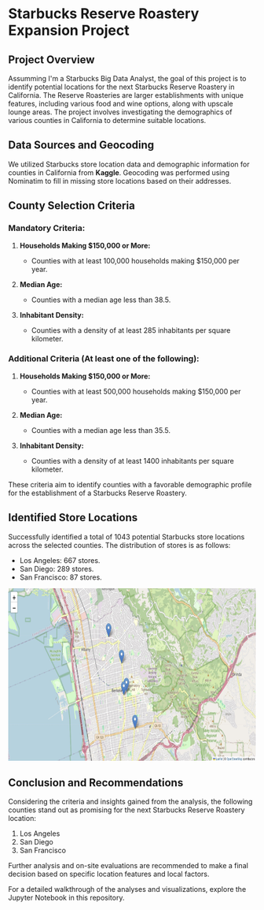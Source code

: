 # Starbucks Reserve Roastery Expansion Project

## Project Overview

Assumming I'm a Starbucks Big Data Analyst, the goal of this project is to identify potential locations for the next Starbucks Reserve Roastery in California. The Reserve Roasteries are larger establishments with unique features, including various food and wine options, along with upscale lounge areas. The project involves investigating the demographics of various counties in California to determine suitable locations.

## Data Sources and Geocoding

We utilized Starbucks store location data and demographic information for counties in California from **Kaggle**. Geocoding was performed using Nominatim to fill in missing store locations based on their addresses.

## County Selection Criteria

### Mandatory Criteria:
1. **Households Making $150,000 or More:**
   - Counties with at least 100,000 households making $150,000 per year.

2. **Median Age:**
   - Counties with a median age less than 38.5.

3. **Inhabitant Density:**
   - Counties with a density of at least 285 inhabitants per square kilometer.

### Additional Criteria (At least one of the following):
1. **Households Making $150,000 or More:**
   - Counties with at least 500,000 households making $150,000 per year.

2. **Median Age:**
   - Counties with a median age less than 35.5.

3. **Inhabitant Density:**
   - Counties with a density of at least 1400 inhabitants per square kilometer.

These criteria aim to identify counties with a favorable demographic profile for the establishment of a Starbucks Reserve Roastery.

## Identified Store Locations

Successfully identified a total of 1043 potential Starbucks store locations across the selected counties. The distribution of stores is as follows:

- Los Angeles: 667 stores.
- San Diego: 289 stores.
- San Francisco: 87 stores.

<img src="q1.jpg" height="350px" width="650">

## Conclusion and Recommendations

Considering the criteria and insights gained from the analysis, the following counties stand out as promising for the next Starbucks Reserve Roastery location:

1. Los Angeles
2. San Diego
3. San Francisco

Further analysis and on-site evaluations are recommended to make a final decision based on specific location features and local factors.

For a detailed walkthrough of the analyses and visualizations, explore the Jupyter Notebook in this repository.

